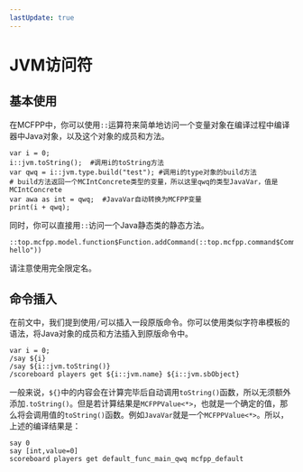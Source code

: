 ```yaml
---
lastUpdate: true
---
```


# JVM访问符

## 基本使用

在MCFPP中，你可以使用`::`运算符来简单地访问一个变量对象在编译过程中编译器中Java对象，以及这个对象的成员和方法。

```mcfpp
var i = 0;
i::jvm.toString();  #调用i的toString方法
var qwq = i::jvm.type.build("test"); #调用i的type对象的build方法
# build方法返回一个MCIntConcrete类型的变量，所以这里qwq的类型JavaVar，值是MCIntConcrete
var awa as int = qwq;  #JavaVar自动转换为MCFPP变量
print(i + qwq);
```

同时，你可以直接用`::`访问一个Java静态类的静态方法。

```mcfpp
::top.mcfpp.model.function$Function.addCommand(::top.mcfpp.command$Command.build("say hello"))
```

请注意使用完全限定名。

## 命令插入

在前文中，我们提到使用`/`可以插入一段原版命令。你可以使用类似字符串模板的语法，将Java对象的成员和方法插入到原版命令中。

```mcfpp
var i = 0;
/say ${i}
/say ${i::jvm.toString()}
/scoreboard players get ${i::jvm.name} ${i::jvm.sbObject}
```

一般来说，`${}`中的内容会在计算完毕后自动调用`toString()`函数，所以无须额外添加`.toString()`。但是若计算结果是`MCFPPValue<*>`，也就是一个确定的值，那么将会调用值的`toString()`函数。例如`JavaVar`就是一个`MCFPPValue<*>`。所以，上述的编译结果是：

```mcfunction
say 0
say [int,value=0]
scoreboard players get default_func_main_qwq mcfpp_default
```
